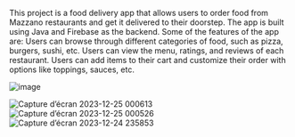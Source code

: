 This project is a food delivery app that allows users to order food from Mazzano restaurants and get it delivered to their doorstep. The app is built using Java and Firebase as the backend. Some of the features of the app are:
      Users can browse through different categories of food, such as pizza, burgers, sushi, etc.
      Users can view the menu, ratings, and reviews of each restaurant.
      Users can add items to their cart and customize their order with options like toppings, sauces, etc.

![image](https://github.com/Fadelox/Food-Delivery-app-/assets/86539110/6c6d6ae0-4f94-4a3e-84f0-b1914475e41c)

![Capture d’écran 2023-12-25 000613](https://github.com/Fadelox/Food-Delivery-app-/assets/86539110/0cd19091-0977-498d-981b-0359a0ded17a)
![Capture d’écran 2023-12-25 000526](https://github.com/Fadelox/Food-Delivery-app-/assets/86539110/488e16d0-c0ce-4885-a08b-b155a8e45d92)
![Capture d’écran 2023-12-24 235853](https://github.com/Fadelox/Food-Delivery-app-/assets/86539110/f0c209e9-b80d-40eb-ba0f-3443a55a4241)
